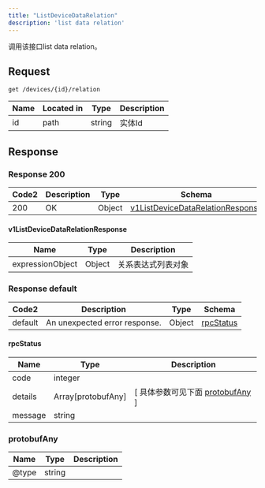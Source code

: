 ```yaml
---
title: "ListDeviceDataRelation"
description: 'list data relation'
---
```

调用该接口list data relation。

## Request


```
get /devices/{id}/relation
```

| Name | Located in | Type | Description | 
| ---- | ---------- | ----------- | ----------- | 
| id | path | string | 实体Id |  

## Response

### Response  200 
| Code2 | Description | Type | Schema |
| ---- | ----------- | ------ | ------ |
| 200 | OK | Object | [v1ListDeviceDataRelationResponse](#v1ListDeviceDataRelationResponse) |

#### v1ListDeviceDataRelationResponse

| Name | Type | Description | 
| ---- | ---- | ----------- |    
| expressionObject | Object | 关系表达式列表对象   |   



### Response  default 
| Code2 | Description | Type | Schema |
| ---- | ----------- | ------ | ------ |
| default | An unexpected error response. | Object | [rpcStatus](#rpcStatus) |

#### rpcStatus

| Name | Type | Description | 
| ---- | ---- | ----------- |     
| code | integer |  |          
| details | Array[protobufAny] |  [ 具体参数可见下面 [protobufAny](#protobufAny) ] |       
| message | string |  |   

### protobufAny
| Name | Type | Description | 
| ---- | ---- | ----------- |     
| @type | string |  |   



